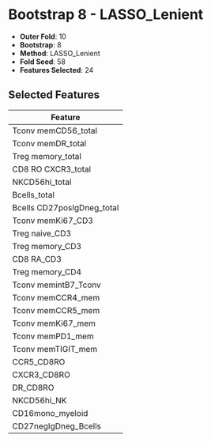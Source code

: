 # Bootstrap 8 - LASSO_Lenient

- **Outer Fold**: 10
- **Bootstrap**: 8
- **Method**: LASSO_Lenient
- **Fold Seed**: 58
- **Features Selected**: 24

## Selected Features

| Feature |
|---------|
| Tconv memCD56_total |
| Tconv memDR_total |
| Treg memory_total |
| CD8 RO CXCR3_total |
| NKCD56hi_total |
| Bcells_total |
| Bcells CD27posIgDneg_total |
| Tconv memKi67_CD3 |
| Treg naive_CD3 |
| Treg memory_CD3 |
| CD8 RA_CD3 |
| Treg memory_CD4 |
| Tconv memintB7_Tconv |
| Tconv memCCR4_mem |
| Tconv memCCR5_mem |
| Tconv memKi67_mem |
| Tconv memPD1_mem |
| Tconv memTIGIT_mem |
| CCR5_CD8RO |
| CXCR3_CD8RO |
| DR_CD8RO |
| NKCD56hi_NK |
| CD16mono_myeloid |
| CD27negIgDneg_Bcells |

